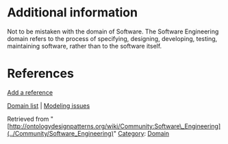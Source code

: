 #  Additional information


Not to be mistaken with the domain of Software. The Software Engineering domain refers to the process of specifying, designing, developing, testing, maintaining software, rather than to the software itself.



#  References


[Add a reference](index.php@title=Odp%253AAdd_reference&subject=Community%253ASoftware+Engineering.html "http://ontologydesignpatterns.org/wiki/index.php?title=Odp:Add_reference&subject=Community%3ASoftware+Engineering")


  




[Domain list](../Community/Domain "Community:Domain") | [Modeling issues](../Community/Main "Community:Main")


Retrieved from "[http://ontologydesignpatterns.org/wiki/Community:Software\_Engineering](../Community/Software_Engineering)"
 [Category](http://ontologydesignpatterns.org/wiki/Special:Categories "Special:Categories"): [Domain](../Category/Domain "Category:Domain")